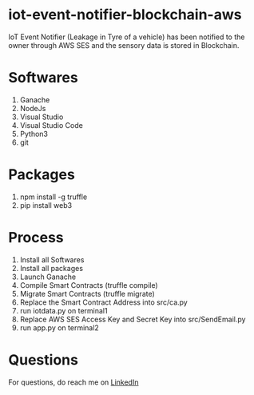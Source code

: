 # iot-event-notifier-blockchain-aws
IoT Event Notifier (Leakage in Tyre of a vehicle) has been notified to the owner through AWS SES and the sensory data is stored in Blockchain.

# Softwares
1. Ganache
2. NodeJs
3. Visual Studio
4. Visual Studio Code
5. Python3
6. git

# Packages
1. npm install -g truffle
2. pip install web3

# Process
1. Install all Softwares
2. Install all packages
3. Launch Ganache
4. Compile Smart Contracts (truffle compile)
5. Migrate Smart Contracts (truffle migrate)
6. Replace the Smart Contract Address into src/ca.py
7. run iotdata.py on terminal1
8. Replace AWS SES Access Key and Secret Key into src/SendEmail.py
9. run app.py on terminal2

# Questions
For questions, do reach me on <a href="https://linkedin.com/in/MadhuPIoT">LinkedIn</a>
